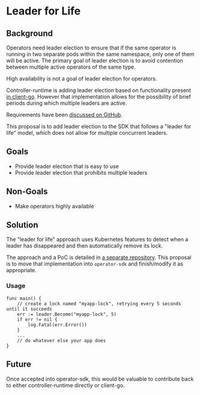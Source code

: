 # Leader for Life

## Background

Operators need leader election to ensure that if the same operator is running
in two separate pods within the same namespace, only one of them will be
active. The primary goal of leader election is to avoid contention between
multiple active operators of the same type.

High availability is not a goal of leader election for operators.

Controller-runtime is adding leader election based on functionality present [in
client-go](git@github.com:operator-framework/operator-sdk.git). However that
implementation allows for the possibility of brief periods during which
multiple leaders are active.

Requirements have been [discussed on
GitHub](https://github.com/operator-framework/operator-sdk/issues/136).

This proposal is to add leader election to the SDK that follows a "leader for
life" model, which does not allow for multiple concurrent leaders.

## Goals

* Provide leader election that is easy to use
* Provide leader election that prohibits multiple leaders

## Non-Goals

* Make operators highly available

## Solution

The "leader for life" approach uses Kubernetes features to detect when a leader
has disappeared and then automatically remove its lock. 

The approach and a PoC is detailed in [a separate
repository](https://github.com/mhrivnak/leaderelection). This proposal is to move
that implementation into `operator-sdk` and finish/modify it as appropriate.

### Usage

```golang
func main() {
    // create a lock named "myapp-lock", retrying every 5 seconds until it succeeds
    err := leader.Become("myapp-lock", 5)
    if err != nil {
        log.Fatal(err.Error())
    }
    ...
    // do whatever else your app does
}
```

## Future

Once accepted into operator-sdk, this would be valuable to contribute back to either
controller-runtime directly or client-go.
